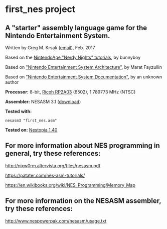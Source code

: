 first_nes project
=================


A "starter" assembly language game for the Nintendo Entertainment System.
-------------------------------------------------------------------------


Written by Greg M. Krsak ([email](mailto:greg.krsak@gmail.com)), Feb. 2017

Based on the [NintendoAge "Nerdy Nights" tutorials](http://nintendoage.com/forum/messageview.cfm?catid=22&threadid=7155), by bunnyboy

Based on ["Nintendo Entertainment System Architecture"](http://fms.komkon.org/EMUL8/NES.html), by Marat Fayzullin
 
Based on ["Nintendo Entertainment System Documentation"](https://emu-docs.org/NES/nestech.txt), by an unknown author

**Processor:** 8-bit, [Ricoh RP2A03](https://en.wikipedia.org/wiki/Ricoh_2A03) (6502), 1.789773 MHz (NTSC)

**Assembler:** NESASM 3.1 ([download](http://www.nespowerpak.com/nesasm/NESASM3.zip))

**Tested with:**

```nesasm3 "first_nes.asm"```

**Tested on:** [Nestopia 1.40](http://nestopia.sourceforge.net/)

For more information about NES programming in general, try these references:
-----------------------------------------------------------------------------------------------------------------

http://nixw0rm.altervista.org/files/nesasm.pdf

https://patater.com/nes-asm-tutorials/

https://en.wikibooks.org/wiki/NES_Programming/Memory_Map

For more information on the NESASM assembler, try these references:
------------------------------------------------------------------------------------------------------

http://www.nespowerpak.com/nesasm/usage.txt
